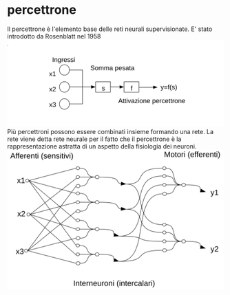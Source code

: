 # percettrone
Il percettrone è l'elemento base delle reti neurali supervisionate. E' stato introdotto da Rosenblatt nel 1958
![Percettrone](Blocchi_perc.svg)
Più percettroni possono essere combinati insieme formando una rete. La rete viene detta rete neurale per il fatto che il percettrone è la rappresentazione astratta di un aspetto della fisiologia dei neuroni.
![Percettrone](MLP.svg)
